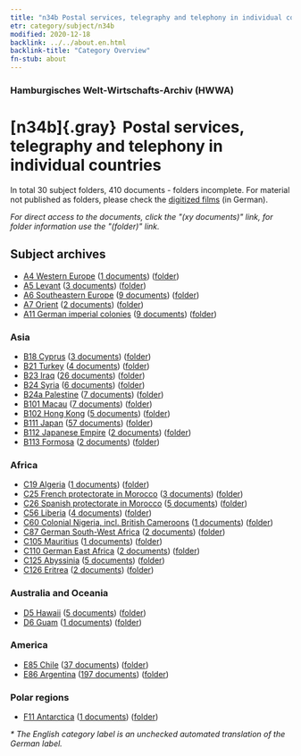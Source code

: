 ```yaml
---
title: "n34b Postal services, telegraphy and telephony in individual countries"
etr: category/subject/n34b
modified: 2020-12-18
backlink: ../../about.en.html
backlink-title: "Category Overview"
fn-stub: about
---
```


### Hamburgisches Welt-Wirtschafts-Archiv (HWWA)
# [n34b]{.gray}&#8201; Postal services, telegraphy and telephony in individual countries&#160; 





In total 30 subject folders, 410 documents - folders incomplete.
For material not published as folders, please check the [digitized films](/film/h1_sh) (in German).

_For direct access to the documents, click the "(xy documents)" link, for folder information use the "(folder)" link._

## Subject archives


- [A4 Western Europe](../../../geo/about.en.html#A4) (<a href="https://dfg-viewer.de/show/?tx_dlf[id]=https://pm20.zbw.eu/mets/sh/1408xx/140897/1456xx/145680/public.mets.en.xml" target="_blank">1 documents</a>) ([folder](http://purl.org/pressemappe20/folder/sh/140897,145680))
- [A5 Levant](../../../geo/about.en.html#A5) (<a href="https://dfg-viewer.de/show/?tx_dlf[id]=https://pm20.zbw.eu/mets/sh/1408xx/140898/1456xx/145680/public.mets.en.xml" target="_blank">3 documents</a>) ([folder](http://purl.org/pressemappe20/folder/sh/140898,145680))
- [A6 Southeastern Europe](../../../geo/about.en.html#A6) (<a href="https://dfg-viewer.de/show/?tx_dlf[id]=https://pm20.zbw.eu/mets/sh/1409xx/140900/1456xx/145680/public.mets.en.xml" target="_blank">9 documents</a>) ([folder](http://purl.org/pressemappe20/folder/sh/140900,145680))
- [A7 Orient](../../../geo/about.en.html#A7) (<a href="https://dfg-viewer.de/show/?tx_dlf[id]=https://pm20.zbw.eu/mets/sh/1409xx/140902/1456xx/145680/public.mets.en.xml" target="_blank">2 documents</a>) ([folder](http://purl.org/pressemappe20/folder/sh/140902,145680))
- [A11 German imperial colonies](../../../geo/about.en.html#A11) (<a href="https://dfg-viewer.de/show/?tx_dlf[id]=https://pm20.zbw.eu/mets/sh/1409xx/140960/1456xx/145680/public.mets.en.xml" target="_blank">9 documents</a>) ([folder](http://purl.org/pressemappe20/folder/sh/140960,145680))

### Asia

- [B18 Cyprus](../../../geo/about.en.html#B18) (<a href="https://dfg-viewer.de/show/?tx_dlf[id]=https://pm20.zbw.eu/mets/sh/1410xx/141079/1456xx/145680/public.mets.en.xml" target="_blank">3 documents</a>) ([folder](http://purl.org/pressemappe20/folder/sh/141079,145680))
- [B21 Turkey](../../../geo/about.en.html#B21) (<a href="https://dfg-viewer.de/show/?tx_dlf[id]=https://pm20.zbw.eu/mets/sh/1411xx/141111/1456xx/145680/public.mets.en.xml" target="_blank">4 documents</a>) ([folder](http://purl.org/pressemappe20/folder/sh/141111,145680))
- [B23 Iraq](../../../geo/about.en.html#B23) (<a href="https://dfg-viewer.de/show/?tx_dlf[id]=https://pm20.zbw.eu/mets/sh/1411xx/141113/1456xx/145680/public.mets.en.xml" target="_blank">26 documents</a>) ([folder](http://purl.org/pressemappe20/folder/sh/141113,145680))
- [B24 Syria](../../../geo/about.en.html#B24) (<a href="https://dfg-viewer.de/show/?tx_dlf[id]=https://pm20.zbw.eu/mets/sh/1411xx/141114/1456xx/145680/public.mets.en.xml" target="_blank">6 documents</a>) ([folder](http://purl.org/pressemappe20/folder/sh/141114,145680))
- [B24a Palestine](../../../geo/about.en.html#B24a) (<a href="https://dfg-viewer.de/show/?tx_dlf[id]=https://pm20.zbw.eu/mets/sh/1411xx/141115/1456xx/145680/public.mets.en.xml" target="_blank">7 documents</a>) ([folder](http://purl.org/pressemappe20/folder/sh/141115,145680))
- [B101 Macau](../../../geo/about.en.html#B101) (<a href="https://dfg-viewer.de/show/?tx_dlf[id]=https://pm20.zbw.eu/mets/sh/1412xx/141267/1456xx/145680/public.mets.en.xml" target="_blank">7 documents</a>) ([folder](http://purl.org/pressemappe20/folder/sh/141267,145680))
- [B102 Hong Kong](../../../geo/about.en.html#B102) (<a href="https://dfg-viewer.de/show/?tx_dlf[id]=https://pm20.zbw.eu/mets/sh/1412xx/141268/1456xx/145680/public.mets.en.xml" target="_blank">5 documents</a>) ([folder](http://purl.org/pressemappe20/folder/sh/141268,145680))
- [B111 Japan](../../../geo/about.en.html#B111) (<a href="https://dfg-viewer.de/show/?tx_dlf[id]=https://pm20.zbw.eu/mets/sh/1412xx/141272/1456xx/145680/public.mets.en.xml" target="_blank">57 documents</a>) ([folder](http://purl.org/pressemappe20/folder/sh/141272,145680))
- [B112 Japanese Empire](../../../geo/about.en.html#B112) (<a href="https://dfg-viewer.de/show/?tx_dlf[id]=https://pm20.zbw.eu/mets/sh/1412xx/141273/1456xx/145680/public.mets.en.xml" target="_blank">2 documents</a>) ([folder](http://purl.org/pressemappe20/folder/sh/141273,145680))
- [B113 Formosa](../../../geo/about.en.html#B113) (<a href="https://dfg-viewer.de/show/?tx_dlf[id]=https://pm20.zbw.eu/mets/sh/1412xx/141274/1456xx/145680/public.mets.en.xml" target="_blank">2 documents</a>) ([folder](http://purl.org/pressemappe20/folder/sh/141274,145680))

### Africa

- [C19 Algeria](../../../geo/about.en.html#C19) (<a href="https://dfg-viewer.de/show/?tx_dlf[id]=https://pm20.zbw.eu/mets/sh/1413xx/141354/1456xx/145680/public.mets.en.xml" target="_blank">1 documents</a>) ([folder](http://purl.org/pressemappe20/folder/sh/141354,145680))
- [C25 French protectorate in Morocco](../../../geo/about.en.html#C25) (<a href="https://dfg-viewer.de/show/?tx_dlf[id]=https://pm20.zbw.eu/mets/sh/1413xx/141358/1456xx/145680/public.mets.en.xml" target="_blank">3 documents</a>) ([folder](http://purl.org/pressemappe20/folder/sh/141358,145680))
- [C26 Spanish protectorate in Morocco](../../../geo/about.en.html#C26) (<a href="https://dfg-viewer.de/show/?tx_dlf[id]=https://pm20.zbw.eu/mets/sh/1413xx/141359/1456xx/145680/public.mets.en.xml" target="_blank">5 documents</a>) ([folder](http://purl.org/pressemappe20/folder/sh/141359,145680))
- [C56 Liberia](../../../geo/about.en.html#C56) (<a href="https://dfg-viewer.de/show/?tx_dlf[id]=https://pm20.zbw.eu/mets/sh/1414xx/141405/1456xx/145680/public.mets.en.xml" target="_blank">4 documents</a>) ([folder](http://purl.org/pressemappe20/folder/sh/141405,145680))
- [C60 Colonial Nigeria, incl. British Cameroons](../../../geo/about.en.html#C60) (<a href="https://dfg-viewer.de/show/?tx_dlf[id]=https://pm20.zbw.eu/mets/sh/1414xx/141409/1456xx/145680/public.mets.en.xml" target="_blank">1 documents</a>) ([folder](http://purl.org/pressemappe20/folder/sh/141409,145680))
- [C87 German South-West Africa](../../../geo/about.en.html#C87) (<a href="https://dfg-viewer.de/show/?tx_dlf[id]=https://pm20.zbw.eu/mets/sh/1414xx/141450/1456xx/145680/public.mets.en.xml" target="_blank">2 documents</a>) ([folder](http://purl.org/pressemappe20/folder/sh/141450,145680))
- [C105 Mauritius](../../../geo/about.en.html#C105) (<a href="https://dfg-viewer.de/show/?tx_dlf[id]=https://pm20.zbw.eu/mets/sh/1414xx/141469/1456xx/145680/public.mets.en.xml" target="_blank">1 documents</a>) ([folder](http://purl.org/pressemappe20/folder/sh/141469,145680))
- [C110 German East Africa](../../../geo/about.en.html#C110) (<a href="https://dfg-viewer.de/show/?tx_dlf[id]=https://pm20.zbw.eu/mets/sh/1414xx/141471/1456xx/145680/public.mets.en.xml" target="_blank">2 documents</a>) ([folder](http://purl.org/pressemappe20/folder/sh/141471,145680))
- [C125 Abyssinia](../../../geo/about.en.html#C125) (<a href="https://dfg-viewer.de/show/?tx_dlf[id]=https://pm20.zbw.eu/mets/sh/1414xx/141482/1456xx/145680/public.mets.en.xml" target="_blank">5 documents</a>) ([folder](http://purl.org/pressemappe20/folder/sh/141482,145680))
- [C126 Eritrea](../../../geo/about.en.html#C126) (<a href="https://dfg-viewer.de/show/?tx_dlf[id]=https://pm20.zbw.eu/mets/sh/1414xx/141483/1456xx/145680/public.mets.en.xml" target="_blank">2 documents</a>) ([folder](http://purl.org/pressemappe20/folder/sh/141483,145680))

### Australia and Oceania

- [D5 Hawaii](../../../geo/about.en.html#D5) (<a href="https://dfg-viewer.de/show/?tx_dlf[id]=https://pm20.zbw.eu/mets/sh/1415xx/141595/1456xx/145680/public.mets.en.xml" target="_blank">5 documents</a>) ([folder](http://purl.org/pressemappe20/folder/sh/141595,145680))
- [D6 Guam](../../../geo/about.en.html#D6) (<a href="https://dfg-viewer.de/show/?tx_dlf[id]=https://pm20.zbw.eu/mets/sh/1415xx/141598/1456xx/145680/public.mets.en.xml" target="_blank">1 documents</a>) ([folder](http://purl.org/pressemappe20/folder/sh/141598,145680))

### America

- [E85 Chile](../../../geo/about.en.html#E85) (<a href="https://dfg-viewer.de/show/?tx_dlf[id]=https://pm20.zbw.eu/mets/sh/1416xx/141691/1456xx/145680/public.mets.en.xml" target="_blank">37 documents</a>) ([folder](http://purl.org/pressemappe20/folder/sh/141691,145680))
- [E86 Argentina](../../../geo/about.en.html#E86) (<a href="https://dfg-viewer.de/show/?tx_dlf[id]=https://pm20.zbw.eu/mets/sh/1416xx/141692/1456xx/145680/public.mets.en.xml" target="_blank">197 documents</a>) ([folder](http://purl.org/pressemappe20/folder/sh/141692,145680))

### Polar regions

- [F11 Antarctica](../../../geo/about.en.html#F11) (<a href="https://dfg-viewer.de/show/?tx_dlf[id]=https://pm20.zbw.eu/mets/sh/1417xx/141703/1456xx/145680/public.mets.en.xml" target="_blank">1 documents</a>) ([folder](http://purl.org/pressemappe20/folder/sh/141703,145680))


_* The English category label is an unchecked automated translation of the German label._

